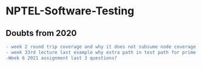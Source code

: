 # NPTEL-Software-Testing

## Doubts from 2020

```diff  
- week 2 round trip coverage and why it does not subsume node coverage  
- week 33rd lecture last example why extra path in test path for prime path coverage  
-Week 6 2021 assignment last 3 questions?  
```  
  
  

